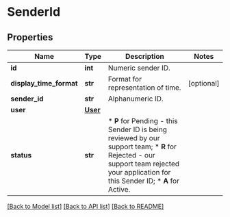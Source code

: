# SenderId

## Properties
Name | Type | Description | Notes
------------ | ------------- | ------------- | -------------
**id** | **int** | Numeric sender ID. | 
**display_time_format** | **str** | Format for representation of time. | [optional] 
**sender_id** | **str** | Alphanumeric ID. | 
**user** | [**User**](User.md) |  | 
**status** | **str** | *   **P** for Pending - this Sender ID is being reviewed by our support team; *   **R** for Rejected - our support team rejected your application for this Sender ID; *   **A** for Active.  | 

[[Back to Model list]](../README.md#documentation-for-models) [[Back to API list]](../README.md#documentation-for-api-endpoints) [[Back to README]](../README.md)


